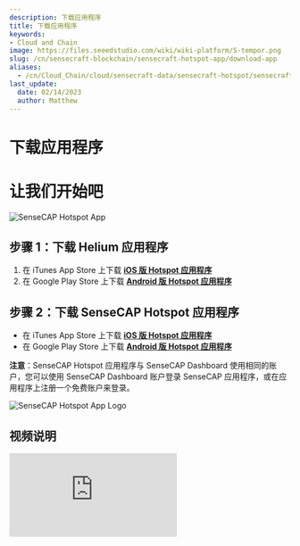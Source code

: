 ```yaml
---
description: 下载应用程序
title: 下载应用程序
keywords:
- Cloud and Chain
image: https://files.seeedstudio.com/wiki/wiki-platform/S-tempor.png
slug: /cn/sensecraft-blockchain/sensecraft-hotspot-app/download-app
aliases:
  - /cn/Cloud_Chain/cloud/sensecraft-data/sensecraft-hotspot/sensecraft-hotspot-app/download-app
last_update:
  date: 02/14/2023
  author: Matthew
---
```


# 下载应用程序

**让我们开始吧**
=====================

![SenseCAP Hotspot App](https://www.sensecapmx.com/wp-content/uploads/2022/07/sensecap-hotspot-app-1.png)

**步骤 1：下载 Helium 应用程序**
-------------------------------

1. 在 iTunes App Store 上下载 [**iOS 版 Hotspot 应用程序**](https://apps.apple.com/us/app/sensecap-hotspot/id1600051150)
2. 在 Google Play Store 上下载 [**Android 版 Hotspot 应用程序**](https://play.google.com/store/apps/details?id=com.sensecapmx.hotspot)

**步骤 2：下载 SenseCAP Hotspot 应用程序**
-----------------------------------------

- 在 iTunes App Store 上下载 [**iOS 版 Hotspot 应用程序**](https://apps.apple.com/us/app/sensecap-hotspot/id1600051150)
- 在 Google Play Store 上下载 [**Android 版 Hotspot 应用程序**](https://play.google.com/store/apps/details?id=com.sensecapmx.hotspot)

**注意**：SenseCAP Hotspot 应用程序与 SenseCAP Dashboard 使用相同的账户，您可以使用 SenseCAP Dashboard 账户登录 SenseCAP 应用程序，或在应用程序上注册一个免费账户来登录。

![SenseCAP Hotspot App Logo](https://www.sensecapmx.com/wp-content/uploads/2022/07/SenseCAP.png)

**视频说明**
----------------------

<iframe width={560} height={315} src="https://www.youtube.com/embed/VErL5YYujns" title="YouTube video player" frameBorder={0} allow="accelerometer; autoplay; clipboard-write; encrypted-media; gyroscope; picture-in-picture; web-share" allowFullScreen />

<iframe width={560} height={315} src="https://www.youtube.com/embed/raSvjQ7vip4" title="YouTube video player" frameBorder={0} allow="accelerometer; autoplay; clipboard-write; encrypted-media; gyroscope; picture-in-picture; web-share" allowFullScreen />
